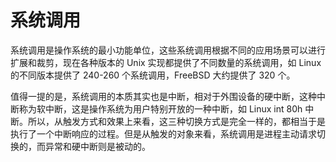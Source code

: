 # 系统调用

系统调用是操作系统的最小功能单位，这些系统调用根据不同的应用场景可以进行扩展和裁剪，现在各种版本的 Unix 实现都提供了不同数量的系统调用，如 Linux 的不同版本提供了 240-260 个系统调用，FreeBSD 大约提供了 320 个。

值得一提的是，系统调用的本质其实也是中断，相对于外围设备的硬中断，这种中断称为软中断，这是操作系统为用户特别开放的一种中断，如 Linux int 80h 中断。所以，从触发方式和效果上来看，这三种切换方式是完全一样的，都相当于是执行了一个中断响应的过程。但是从触发的对象来看，系统调用是进程主动请求切换的，而异常和硬中断则是被动的。
